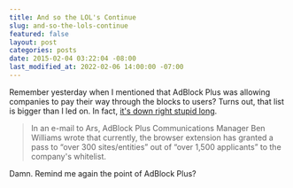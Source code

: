 ```yaml
---
title: And so the LOL's Continue
slug: and-so-the-lols-continue
featured: false
layout: post
categories: posts
date: 2015-02-04 03:22:04 -08:00
last_modified_at: 2022-02-06 14:00:00 -07:00
---
```


Remember yesterday when I mentioned that AdBlock Plus was allowing companies to pay their way through the blocks to users? Turns out, that list is bigger than I led on. In fact, [it's down right stupid long](http://arstechnica.com/business/2015/02/over-300-businesses-now-whitelisted-on-adblock-plus-10-pay-to-play/).

> In an e-mail to Ars, AdBlock Plus Communications Manager Ben Williams wrote that currently, the browser extension has granted a pass to “over 300 sites/entities” out of “over 1,500 applicants” to the company's whitelist.

Damn. Remind me again the point of AdBlock Plus?

